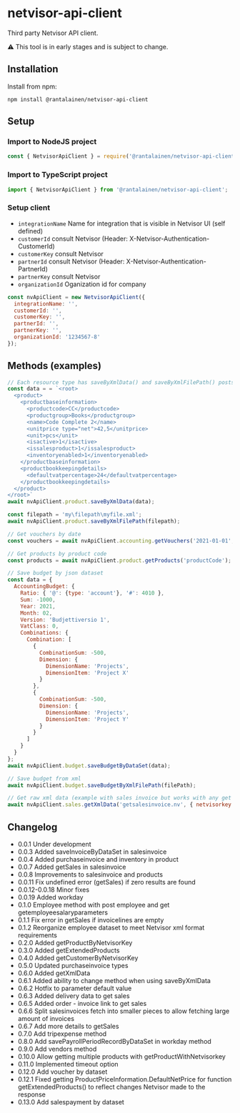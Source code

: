 # netvisor-api-client

Third party Netvisor API client.

:warning: This tool is in early stages and is subject to change.

## Installation

Install from npm:

```
npm install @rantalainen/netvisor-api-client
```

## Setup

### Import to NodeJS project

```javascript
const { NetvisorApiClient } = require('@rantalainen/netvisor-api-client');
```

### Import to TypeScript project

```javascript
import { NetvisorApiClient } from '@rantalainen/netvisor-api-client';
```

### Setup client

- `integrationName` Name for integration that is visible in Netvisor UI (self defined)
- `customerId` consult Netvisor (Header: X-Netvisor-Authentication-CustomerId)
- `customerKey` consult Netvisor
- `partnerId` consult Netvisor (Header: X-Netvisor-Authentication-PartnerId)
- `partnerKey` consult Netvisor
- `organizationId` Oganization id for company

```javascript
const nvApiClient = new NetvisorApiClient({
  integrationName: '',
  customerId: '',
  customerKey: '',
  partnerId: '',
  partnerKey: '',
  organizationId: '1234567-8'
});
```

## Methods (examples)

```javascript
// Each resource type has saveByXmlData() and saveByXmlFilePath() posts (below examples with products):
const data = = `<root>
  <product>
    <productbaseinformation>
      <productcode>CC</productcode>
      <productgroup>Books</productgroup>
      <name>Code Complete 2</name>
      <unitprice type="net">42,5</unitprice>
      <unit>pcs</unit>
      <isactive>1</isactive>
      <issalesproduct>1</issalesproduct>
      <inventoryenabled>1</inventoryenabled>
    </productbaseinformation>
    <productbookkeepingdetails>
      <defaultvatpercentage>24</defaultvatpercentage>
    </productbookkeepingdetails>
  </product>
</root>`
await nvApiClient.product.saveByXmlData(data);

const filepath = 'my\filepath\myfile.xml';
await nvApiClient.product.saveByXmlFilePath(filepath);

// Get vouchers by date
const vouchers = await nvApiClient.accounting.getVouchers('2021-01-01', '2021-01-31');

// Get products by product code
const products = await nvApiClient.product.getProducts('productCode');

// Save budget by json dataset
const data = {
  AccountingBudget: {
    Ratio: { '@': {type: 'account'}, '#': 4010 },
    Sum: -1000,
    Year: 2021,
    Month: 02,
    Version: 'Budjettiversio 1',
    VatClass: 0,
    Combinations: {
      Combination: [
        {
          CombinationSum: -500,
          Dimension: {
            DimensionName: 'Projects',
            DimensionItem: 'Project X'
          }
        },
        {
          CombinationSum: -500,
          Dimension: {
            DimensionName: 'Projects',
            DimensionItem: 'Project Y'
          }
        }
      ]
    }
  }
};
await nvApiClient.budget.saveBudgetByDataSet(data);

// Save budget from xml
await nvApiClient.budget.saveBudgetByXmlFilePath(filePath);

// Get raw xml data (example with sales invoice but works with any get resource)
await nvApiClient.sales.getXmlData('getsalesinvoice.nv', { netvisorkey: '123', pdfimage: 'nopdf', showcommentlines: '1' })

```

## Changelog

- 0.0.1 Under development
- 0.0.3 Added saveInvoiceByDataSet in salesinvoice
- 0.0.4 Added purchaseinvoice and inventory in product
- 0.0.7 Added getSales in salesinvoice
- 0.0.8 Improvements to salesinvoice and products
- 0.0.11 Fix undefined error (getSales) if zero results are found
- 0.0.12-0.0.18 Minor fixes
- 0.0.19 Added workday
- 0.1.0 Employee method with post employee and get getemployeesalaryparameters
- 0.1.1 Fix error in getSales if invoicelines are empty
- 0.1.2 Reorganize employee dataset to meet Netvisor xml format requirements
- 0.2.0 Added getProductByNetvisorKey
- 0.3.0 Added getExtendedProducts
- 0.4.0 Added getCustomerByNetvisorKey
- 0.5.0 Updated purchaseinvoice types
- 0.6.0 Added getXmlData
- 0.6.1 Added ability to change method when using saveByXmlData
- 0.6.2 Hotfix to parameter default value
- 0.6.3 Added delivery data to get sales
- 0.6.5 Added order - invoice link to get sales
- 0.6.6 Split salesinvoices fetch into smaller pieces to allow fetching large amount of invoices
- 0.6.7 Add more details to getSales
- 0.7.0 Add tripexpense method
- 0.8.0 Add savePayrollPeriodRecordByDataSet in workday method
- 0.9.0 Add vendors method
- 0.10.0 Allow getting multiple products with getProductWithNetvisorkey
- 0.11.0 Implemented timeout option
- 0.12.0 Add voucher by dataset
- 0.12.1 Fixed getting ProductPriceInformation.DefaultNetPrice for function getExtendedProducts() to reflect changes Netvisor made to the response
- 0.13.0 Add salespayment by dataset
